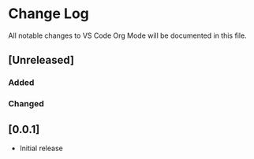 # Change Log
All notable changes to VS Code Org Mode will be documented in this file.

## [Unreleased]
### Added
### Changed

## [0.0.1]
- Initial release